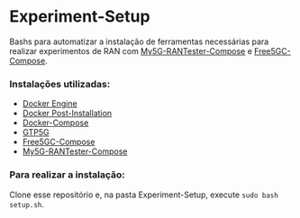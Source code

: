 # Experiment-Setup
Bashs para automatizar a instalação de ferramentas necessárias para realizar experimentos de RAN
com [My5G-RANTester-Compose](https://github.com/my5G/my5G-RANTester-docker) e
[Free5GC-Compose](https://github.com/free5gc/free5gc-compose).


### Instalações utilizadas:
* [Docker Engine](https://docs.docker.com/engine/install/ubuntu/)
* [Docker Post-Installation](https://docs.docker.com/engine/install/linux-postinstall/)
* [Docker-Compose](https://linuxhostsupport.com/blog/how-to-install-and-configure-docker-compose-on-ubuntu-20-04/)
* [GTP5G](https://github.com/free5gc/gtp5g)
* [Free5GC-Compose](https://github.com/free5gc/free5gc-compose)
* [My5G-RANTester-Compose](https://github.com/my5G/my5G-RANTester-docker)

### Para realizar a instalação:
Clone esse repositório e, na pasta Experiment-Setup, execute ```sudo bash setup.sh```.

